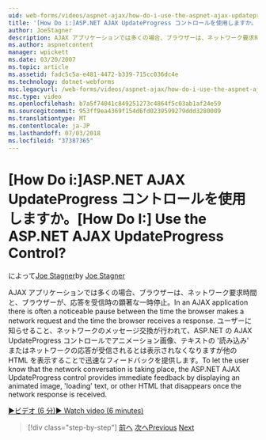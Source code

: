 ```yaml
---
uid: web-forms/videos/aspnet-ajax/how-do-i-use-the-aspnet-ajax-updateprogress-control
title: '[How Do i:]ASP.NET AJAX UpdateProgress コントロールを使用しますか。 | Microsoft Docs'
author: JoeStagner
description: AJAX アプリケーションでは多くの場合、ブラウザーは、ネットワーク要求時間と、ブラウザーが、応答を受信時の顕著な一時停止。 T..
ms.author: aspnetcontent
manager: wpickett
ms.date: 03/20/2007
ms.topic: article
ms.assetid: fadc5c5a-e481-4472-b339-715cc036dc4e
ms.technology: dotnet-webforms
msc.legacyurl: /web-forms/videos/aspnet-ajax/how-do-i-use-the-aspnet-ajax-updateprogress-control
msc.type: video
ms.openlocfilehash: b7a5f74041c849251273c4864f5c03ab1af24e59
ms.sourcegitcommit: 953ff9ea4369f154d6fd0239599279ddd3280009
ms.translationtype: MT
ms.contentlocale: ja-JP
ms.lasthandoff: 07/03/2018
ms.locfileid: "37387365"
---
```

<a name="how-do-i-use-the-aspnet-ajax-updateprogress-control"></a><span data-ttu-id="8d038-105">[How Do i:]ASP.NET AJAX UpdateProgress コントロールを使用しますか。</span><span class="sxs-lookup"><span data-stu-id="8d038-105">[How Do I:] Use the ASP.NET AJAX UpdateProgress Control?</span></span>
====================
<span data-ttu-id="8d038-106">によって[Joe Stagner](https://github.com/JoeStagner)</span><span class="sxs-lookup"><span data-stu-id="8d038-106">by [Joe Stagner](https://github.com/JoeStagner)</span></span>

<span data-ttu-id="8d038-107">AJAX アプリケーションでは多くの場合、ブラウザーは、ネットワーク要求時間と、ブラウザーが、応答を受信時の顕著な一時停止。</span><span class="sxs-lookup"><span data-stu-id="8d038-107">In an AJAX application there is often a noticeable pause between the time the browser makes a network request and the time the browser receives a response.</span></span> <span data-ttu-id="8d038-108">ユーザーに知らせること、ネットワークのメッセージ交換が行われて、ASP.NET の AJAX UpdateProgress コントロールでアニメーション画像、テキストの '読み込み' またはネットワークの応答が受信されるとは表示されなくなりますが他の HTML を表示することで迅速なフィードバックを提供します。</span><span class="sxs-lookup"><span data-stu-id="8d038-108">To let the user know that the network conversation is taking place, the ASP.NET AJAX UpdateProgress control provides immediate feedback by displaying an animated image, 'loading' text, or other HTML that disappears once the network response is received.</span></span>

[<span data-ttu-id="8d038-109">&#9654;ビデオ (6 分)</span><span class="sxs-lookup"><span data-stu-id="8d038-109">&#9654; Watch video (6 minutes)</span></span>](https://channel9.msdn.com/Blogs/ASP-NET-Site-Videos/how-do-i-use-the-aspnet-ajax-updateprogress-control)

> [!div class="step-by-step"]
> <span data-ttu-id="8d038-110">[前へ](how-do-i-implement-the-incremental-page-display-pattern-using-http-get-and-post.md)
> [次へ](how-do-i-use-the-aspnet-ajax-history-control.md)</span><span class="sxs-lookup"><span data-stu-id="8d038-110">[Previous](how-do-i-implement-the-incremental-page-display-pattern-using-http-get-and-post.md)
[Next](how-do-i-use-the-aspnet-ajax-history-control.md)</span></span>
